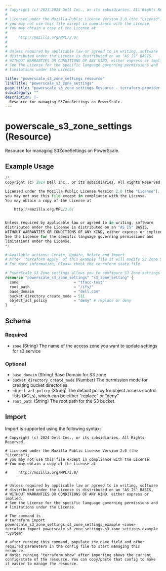 ```yaml
---
# Copyright (c) 2023-2024 Dell Inc., or its subsidiaries. All Rights Reserved.
#
# Licensed under the Mozilla Public License Version 2.0 (the "License");
# you may not use this file except in compliance with the License.
# You may obtain a copy of the License at
#
#     http://mozilla.org/MPL/2.0/
#
#
# Unless required by applicable law or agreed to in writing, software
# distributed under the License is distributed on an "AS IS" BASIS,
# WITHOUT WARRANTIES OR CONDITIONS OF ANY KIND, either express or implied.
# See the License for the specific language governing permissions and
# limitations under the License.

title: "powerscale_s3_zone_settings resource"
linkTitle: "powerscale_s3_zone_settings"
page_title: "powerscale_s3_zone_settings Resource - terraform-provider-powerscale"
subcategory: ""
description: |-
  Resource for managing S3ZoneSettings on PowerScale.
---
```


# powerscale_s3_zone_settings (Resource)

Resource for managing S3ZoneSettings on PowerScale.


## Example Usage

```terraform
/*
Copyright (c) 2024 Dell Inc., or its subsidiaries. All Rights Reserved.

Licensed under the Mozilla Public License Version 2.0 (the "License");
you may not use this file except in compliance with the License.
You may obtain a copy of the License at

    http://mozilla.org/MPL/2.0/


Unless required by applicable law or agreed to in writing, software
distributed under the License is distributed on an "AS IS" BASIS,
WITHOUT WARRANTIES OR CONDITIONS OF ANY KIND, either express or implied.
See the License for the specific language governing permissions and
limitations under the License.
*/

# Available actions: Create, Update, Delete and Import
# After `terraform apply` of this example file it will modify S3 Zone Settings on  the PowerScale Array.
# For more information, Please check the terraform state file.

# PowerScale S3 Zone settings allows you to configure S3 Zone settings on PowerScale.
resource "powerscale_s3_zone_settings" "s3_zone_setting" {
  zone                         = "tfacc-test"
  root_path                    = "/ifs/"
  base_domain                  = "dell.com"
  bucket_directory_create_mode = 511
  object_acl_policy            = "deny" # replace or deny
}
```

<!-- schema generated by tfplugindocs -->
## Schema

### Required

- `zone` (String) The name of the access zone you want to update settings for s3 service

### Optional

- `base_domain` (String) Base Domain for S3 zone
- `bucket_directory_create_mode` (Number) The permission mode for creating bucket directories.
- `object_acl_policy` (String) The default policy for object access control lists (ACLs), which can be either “replace” or “deny”
- `root_path` (String) The root path for the S3 bucket.

## Import

Import is supported using the following syntax:

```shell
# Copyright (c) 2024 Dell Inc., or its subsidiaries. All Rights Reserved.

# Licensed under the Mozilla Public License Version 2.0 (the "License");
# you may not use this file except in compliance with the License.
# You may obtain a copy of the License at

#     http://mozilla.org/MPL/2.0/


# Unless required by applicable law or agreed to in writing, software
# distributed under the License is distributed on an "AS IS" BASIS,
# WITHOUT WARRANTIES OR CONDITIONS OF ANY KIND, either express or implied.
# See the License for the specific language governing permissions and
# limitations under the License.

# The command is
# terraform import powerscale_s3_zone_settings.s3_zone_settings_example <zone>
terraform import powerscale_s3_zone_settings.s3_zone_settings_example "System"

# after running this command, populate the name field and other required parameters in the config file to start managing this resource.
# Note: running "terraform show" after importing shows the current config/state of the resource. You can copy/paste that config to make it easier to manage the resource.
```